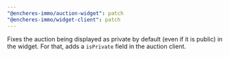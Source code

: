 ```yaml
---
"@encheres-immo/auction-widget": patch
"@encheres-immo/widget-client": patch
---
```


Fixes the auction being displayed as private by default (even if it is public) in the widget. For that, adds a `isPrivate` field in the auction client.
